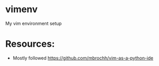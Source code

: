 # vimenv

My vim environment setup

Resources:
=====

* Mostly followed https://github.com/mbrochh/vim-as-a-python-ide

